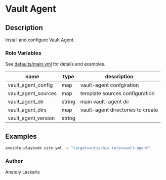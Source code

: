 # Vault Agent

## Description
Install and configure Vault Agent.

### Role Variables
See [defaults/main.yml](defaults/main.yml) for details and examples.

| name | type | description |
| ---- | ---- | ----------- |
| vault_agent_config| map | vault-agent confgiration |
| vault_agent_sources | map | template sources configuration |
| vault_agent_dir | string | main vault-agent dir |
| vault_agent_dirs | map | vault-agent directories to create |
| vault_agent_version | string | |

## Examples
```sh
ansible-playbook site.yml -e "target=antiochia role=vault-agent"
```

### Author
Anatoly Laskaris
